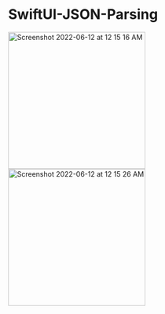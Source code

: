 # SwiftUI-JSON-Parsing

<img width="279" alt="Screenshot 2022-06-12 at 12 15 16 AM" src="https://user-images.githubusercontent.com/36000616/173200133-9d98798d-4ae4-46ac-a9cb-27cf7324cf43.png">
<img width="279" alt="Screenshot 2022-06-12 at 12 15 26 AM" src="https://user-images.githubusercontent.com/36000616/173200141-9fdb5f20-8b58-4d7a-aec8-26be6bfa9763.png">
